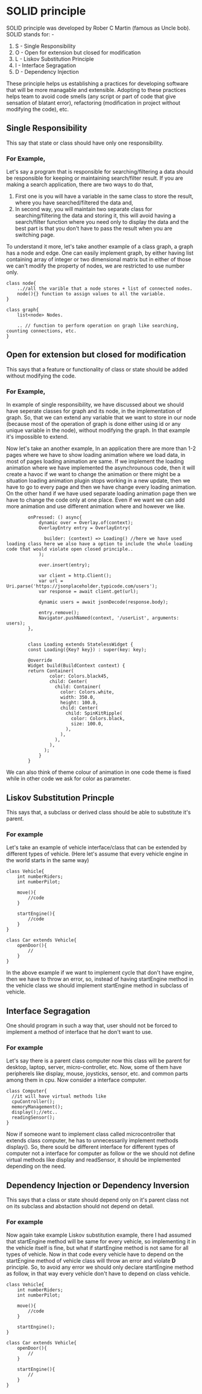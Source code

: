 # SOLID principle

SOLID principle was developed by Rober C Martin (famous as Uncle bob).
SOLID stands for: -
1. S - Single Responsibility
2. O - Open for extension but closed for modification
3. L - Liskov Substitution Principle
4. I - Interface Segragation
5. D - Dependency Injection

These principle helps us establishing a practices for developing software that will be more managable and extensible. Adopting to these practices helps team to avoid code smells (any script or part of code that give sensation of blatant error), refactoring (modification in project without modifying the code), etc.

## Single Responsibility
This say that state or class should have only one responsibility.
### For Example, 

Let's say a program that is responsible for searching/filtering a data should be responsible for keeping or maintaining search/filter result. 
If you are making a search application, there are two ways to do that, 
1. First one is you will have a variable in the same class to store the result, where you have searched/filtered the data and, 
2. In second way, you will maintain two separate class for searching/filtering the data and storing it, this will avoid having a search/filter function where you need only to display the data and the best part is that you don't have to pass the result when you are switching page.

To understand it more, let's take another example of a class graph, a graph has a node and edge. One can easily implement graph, by either having list containing array of integer or two dimensional matrix but in either of those we can't modify the property of nodes, we are restricted to use number only.

    class node{
        ..//all the varible that a node stores + list of connected nodes.
        node(){} function to assign values to all the variable.
    }
  
    class graph{
        list<node> Nodes.
    
        .. // function to perform operation on graph like searching, counting connections, etc.
    }
    
 

## Open for extension but closed for modification
This says that a feature or functionality of class or state should be added without modifying the code.
### For Example,
In example of single responsibility, we have discussed about we should have seperate classes for graph and its node, in the implementation of graph. So, that we can extend any variable that we want to store in our node (because most of the operation of graph is done either using id or any unique variable in the node), without modifying the graph. In that example it's impossible to extend.

Now let's take an another example,
In an application there are more than 1-2 pages where we have to show loading animation where we load data, in most of pages loading animation are same. If we implement the loading animation where we have implemented the asynchrounous code, then it will create a havoc if we want to change the animation or there might be a situation loading animation plugin stops working in a new update, then we have to go to every page and then we have change every loading animation. On the other hand if we have used separate loading animation page then we have to change the code only at one place. Even if we want we can add more animation and use different animation where and however we like. 

            onPressed: () async{
                dynamic over = Overlay.of(context);
                OverlayEntry entry = OverlayEntry(

                  builder: (context) => Loading() //here we have used loading class here we also have a option to include the whole loading code that would violate open closed principle..
                );

                over.insert(entry);

                var client = http.Client();
                var url = Uri.parse('https://jsonplaceholder.typicode.com/users');
                var response = await client.get(url);

                dynamic users = await jsonDecode(response.body);

                entry.remove();
                Navigator.pushNamed(context, '/userList', arguments: users);
            },
              
              
            class Loading extends StatelessWidget {
            const Loading({Key? key}) : super(key: key);

            @override
            Widget build(BuildContext context) {
            return Container(
                    color: Colors.black45,
                    child: Center(
                      child: Container(
                        color: Colors.white,
                        width: 350.0,
                        height: 100.0,
                        child: Center(
                          child: SpinKitRipple(
                            color: Colors.black,
                            size: 100.0,
                          ),
                        ),
                      ),
                    ),
                  );
                }
            }

We can also think of theme colour of animation in one code theme is fixed while in other code we ask for color as parameter.
  

## Liskov Substitution Princple
This says that, a subclass or derived class should be able to substitute it's parent.

### For example
Let's take an example of vehicle interface/class that can be extended by different types of vehicle. (Here let's assume that every vehicle engine in the world starts in the same way)

    class Vehicle{
        int numberRiders;
        int numberPilot;
        
        move(){
            //code
        }
        
        startEngine(){
            //code
        }
    }
    
    class Car extends Vehicle{
        openDoor(){
            //
        }       
    }
    
In the above example if we want to implement cycle that don't have engine, then we have to throw an error, so, instead of having startEngine method in the vehicle class we should implement startEngine method in subclass of vehicle.

## Interface Segragation
One should program in such a way that, user should not be forced to implement a method of interface that he don't want to use.

### For example
Let's say there is a parent class computer now this class will be parent for desktop, laptop, server, micro-controller, etc. Now, some of them have peripherels like display, mouse, joysticks, sensor, etc. and common parts among them in cpu.
Now consider a interface computer.

    class Computer{
      //it will have virtual methods like
      cpuController();
      memoryManagement();
      display();//etc.. 
      readingSensor();
    }
    
Now if someone want to implement class called microcontroller that extends class computer, he has to unnecessarily implement methods display(). So, there sould be different interface for different types of computer not a interface for computer as follow or the we should not define virtual methods like display and readSensor, it should be implemented depending on the need.


## Dependency Injection or Dependency Inversion
This says that a class or state should depend only on it's parent class not on its subclass and abstaction should not depend on detail.

### For example
Now again take example Liskov substitution example, there I had assumed that startEngine method will be same for every vehicle, so implementing it in the vehicle itself is fine, but what if startEngine method is not same for all types of vehicle. Now in that code every vehicle have to depend on the startEngine method of vehicle class will throw an error and violate **D** principle. So, to avoid any error we should only declare startEngine method as follow, in that way every vehicle don't have to depend on class vehicle.

    class Vehicle{
        int numberRiders;
        int numberPilot;
        
        move(){
            //code
        }
        
        startEngine();
    }
    
    class Car extends Vehicle{
        openDoor(){
            //
        }
        
        startEngine(){
            //
        }
    }
    

    
    
    
    
    
    
    
    
    
    
    
    
    
